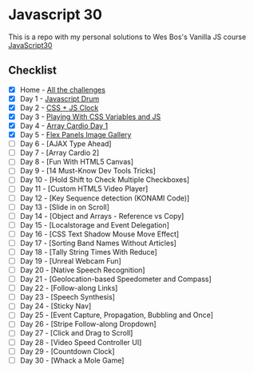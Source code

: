 # Javascript 30

This is a repo with my personal solutions to Wes Bos's Vanilla JS course [JavaScript30](https://javascript30.com/)

## Checklist

- [x] Home - [All the challenges](https://dev-freak.github.io/js-30/)
- [x] Day 1 - [Javascript Drum](https://dev-freak.github.io/js-30/01/)
- [x] Day 2 - [CSS + JS Clock](https://dev-freak.github.io/js-30/02/)
- [x] Day 3 - [Playing With CSS Variables and JS](https://dev-freak.github.io/js-30/03/)
- [x] Day 4 - [Array Cardio Day 1](https://dev-freak.github.io/js-30/04/index.html)
- [x] Day 5 - [Flex Panels Image Gallery](https://dev-freak.github.io/js-30/05/)
- [ ] Day 6 - [AJAX Type Ahead]
- [ ] Day 7 - [Array Cardio 2]
- [ ] Day 8 - [Fun With HTML5 Canvas]
- [ ] Day 9 - [14 Must-Know Dev Tools Tricks]
- [ ] Day 10 - [Hold Shift to Check Multiple Checkboxes]
- [ ] Day 11 - [Custom HTML5 Video Player]
- [ ] Day 12 - [Key Sequence detection (KONAMI Code)]
- [ ] Day 13 - [Slide in on Scroll]
- [ ] Day 14 - [Object and Arrays - Reference vs Copy]
- [ ] Day 15 - [Localstorage and Event Delegation]
- [ ] Day 16 - [CSS Text Shadow Mouse Move Effect]
- [ ] Day 17 - [Sorting Band Names Without Articles]
- [ ] Day 18 - [Tally String Times With Reduce]
- [ ] Day 19 - [Unreal Webcam Fun]
- [ ] Day 20 - [Native Speech Recognition]
- [ ] Day 21 - [Geolocation-based Speedometer and Compass]
- [ ] Day 22 - [Follow-along Links]
- [ ] Day 23 - [Speech Synthesis]
- [ ] Day 24 - [Sticky Nav]
- [ ] Day 25 - [Event Capture, Propagation, Bubbling and Once]
- [ ] Day 26 - [Stripe Follow-along Dropdown]
- [ ] Day 27 - [Click and Drag to Scroll]
- [ ] Day 28 - [Video Speed Controller UI]
- [ ] Day 29 - [Countdown Clock]
- [ ] Day 30 - [Whack a Mole Game]
